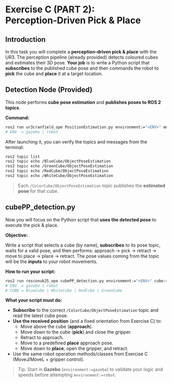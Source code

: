# Exercise C (PART 2): Perception‑Driven Pick & Place

## Introduction

In this task you will complete a **perception‑driven pick & place** with the UR3. The perception pipeline (already provided) detects coloured cubes and estimates their 3D pose. **Your job** is to write a Python script that **subscribes** to the published cube pose and then commands the robot to **pick** the cube and **place** it at a target location.

## Detection Node (Provided)

This node performs **cube pose estimation** and **publishes poses to ROS 2 topics**.

**Command:**

```bash
ros2 run ur3cranfield_ope PositionEstimation.py environment:="<ENV>" model:=ColouredCubes_ur3 visualize:=true
# ENV  = gazebo | robot
```

After launching it, you can verify the topics and messages from the terminal:

```bash
ros2 topic list
ros2 topic echo /BlueCube/ObjectPoseEstimation
ros2 topic echo /GreenCube/ObjectPoseEstimation
ros2 topic echo /RedCube/ObjectPoseEstimation
ros2 topic echo /WhiteCube/ObjectPoseEstimation
```

> Each `/ColorCube/ObjectPoseEstimation` topic publishes the **estimated pose** for that cube.

## cubePP_detection.py

Now you will focus on the Python script that **uses the detected pose** to execute the pick & place.

**Objective:**  

Write a script that selects a cube (by name), **subscribes** to its pose topic, waits for a valid pose, and then performs: approach → pick → retract → move to place → place → retract. The pose values coming from the topic will be the **inputs** to your robot movements.

**How to run your script:**

```bash
ros2 run rosconuk25_ope cubePP_detection.py environment:="<ENV>" cube:="<CUBE>"
# ENV  = gazebo | robot
# CUBE = BlueCube | WhiteCube | RedCube | GreenCube
```

**What your script must do:**

- **Subscribe** to the correct `/ColorCube/ObjectPoseEstimation` topic and read the latest cube pose.
- **Use the received position** (and a fixed orientation from Exercise C) to:
  - Move above the cube (**approach**).
  - Move down to the cube (**pick**) and close the gripper.
  - Retract to approach.
  - Move to a predefined **place** approach pose.
  - Move down to **place**, open the gripper, and retract.
- Use the same robot operation methods/classes from Exercise C (MoveJ/MoveL + gripper control).

> Tip: Start in **Gazebo** (`environment:=gazebo`) to validate your logic and speeds before attempting `environment:=robot`.